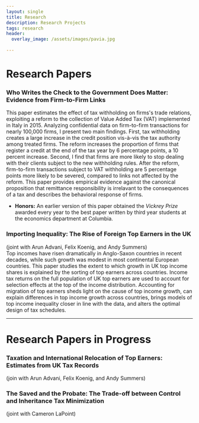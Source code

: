 ```yaml
---
layout: single
title: Research
description: Research Projects
tags: research
header: 
  overlay_image: /assets/images/pavia.jpg
  
---
```


# Research Papers

### Who Writes the Check to the Government Does Matter: Evidence from Firm-to-Firm Links
This paper estimates the effect of tax withholding on firms's trade relations, exploiting a reform to the collection of Value Added Tax (VAT) implemented in Italy in 2015. Analyzing confidential data on firm-to-firm transactions for nearly 100,000 firms, I present two main findings. First, tax withholding creates a large increase in the credit position vis-à-vis the tax authority among treated firms. The reform increases the proportion of firms that register a credit at the end of the tax year by 6 percentage points, a 10 percent increase. Second, I find that firms are more likely to stop dealing with their clients subject to the new withholding rules. After the reform, firm-to-firm transactions subject to VAT withholding are 5 percentage points more likely to be severed, compared to links not affected by the reform. This paper provides empirical evidence against the canonical proposition that remittance responsibility is irrelavant to the consequences of a tax and describes the behavioral response of firms.

- **Honors:** An earlier version of this paper obtained the *Vickrey Prize* awarded every year to the best paper written by third year students at the economics department at Columbia.

### Importing Inequality: The Rise of Foreign Top Earners in the UK
(joint with Arun Advani, Felix Koenig, and Andy Summers)     
Top incomes have risen dramatically in Anglo-Saxon countries in recent decades, while such growth was modest in most continental European countries. This paper studies the extent to which growth in UK top income shares is explained by the sorting of top earners across countries. Income tax returns on the full population of UK top earners are used to account for selection effects at the top of the income distribution. Accounting for migration of top earners sheds light on the cause of top income growth, can explain differences in top income growth across countries, brings models of top income inequality closer in line with the data, and alters the optimal design of tax schedules.

****

# Research Papers in Progress

### Taxation and International Relocation of Top Earners: Estimates from UK Tax Records
(join with Arun Advani, Felix Koenig, and Andy Summers)

### The Saved and the Probate: The Trade-off between Control and Inheritance Tax Minimization
(joint with Cameron LaPoint)